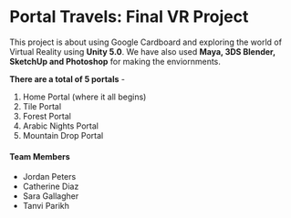 
# Portal Travels: Final VR Project 
This project is about using Google Cardboard and exploring the world of Virtual Reality using **Unity 5.0**. We have also used **Maya, 3DS Blender, SketchUp and Photoshop** for making the enviornments. 

**There are a total of 5 portals** -
  1. Home Portal (where it all begins)
  2. Tile Portal 
  3. Forest Portal
  4. Arabic Nights Portal
  5. Mountain Drop Portal

#### Team Members 
- Jordan Peters
- Catherine Diaz
- Sara Gallagher
- Tanvi Parikh

